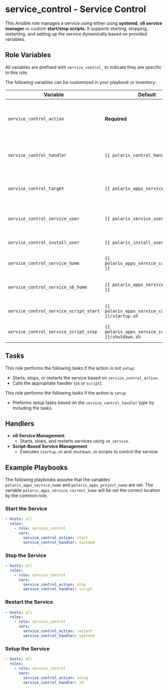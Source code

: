 # service_control - Service Control

This Ansible role manages a service using either using **systemd**, **s6 service manager** or custom **start/stop scripts**. It supports starting, stopping, restarting, and setting up the service dynamically based on provided variables.

## Role Variables

All variables are prefixed with `service_control_` to indicate they are specific to this role.

The following variables can be customized in your playbook or inventory:

| Variable | Default | Description |
|----------|---------|-------------|
| `service_control_action` | **Required** | The action to perform (`start`, `stop`, `restart`, `setup`). |
| `service_control_handler` | `{{ polaris_control_handler }}` | The service handler type (`systemd`, `s6` or `script`). |
| `service_control_target` | `{{ polaris_apps_service_name }}` | The name of the service being controlled. |
| `service_control_service_user` | `{{ polaris_service_user }}` | User under which the service runs. |
| `service_control_install_user` | `{{ polaris_install_user }}` | User who installed the service. |
| `service_control_service_home` | `{{ polaris_apps_service_current_home }}` | Home directory of the service. |
| `service_control_service_s6_home` | `{{ polaris_apps_service_s6_home }}` | S6 home directory (for `s6` handler). |
| `service_control_service_script_start` | `{{ polaris_apps_service_current_home }}/startup.sh` | Start script (for `script` handler). |
| `service_control_service_script_stop` | `{{ polaris_apps_service_current_home }}/shutdown.sh` | Stop script (for `script` handler). |

## Tasks

This role performs the following tasks if the action is not `setup`:
- Starts, stops, or restarts the service based on `service_control_action`.
- Calls the appropriate handler (`s6` or `script`).

This role performs the following tasks if the action is `setup`:
- Preforms setup tasks based on the `service_control_handler` type by including the tasks.

## Handlers
- **s6 Service Management**
  - Starts, stops, and restarts services using `s6_service`.
- **Script-Based Service Management**
  - Executes `startup.sh` and `shutdown.sh` scripts to control the service.

## Example Playbooks

The following playbooks assume that the variables `polaris_apps_service_name` and `polaris_apps_project_name` are set. The variable `polaris_apps_service_current_home` will be set the correct location by the common role.

### Start the Service
```yaml
- hosts: all
  roles:
    - role: service_control
      vars:
        service_control_action: start
        service_control_handler: systemd
```

### Stop the Service
```yaml
- hosts: all
  roles:
    - role: service_control
      vars:
        service_control_action: stop
        service_control_handler: script
```

### Restart the Service
```yaml
- hosts: all
  roles:
    - role: service_control
      vars:
        service_control_action: restart
        service_control_handler: systemd
```

### Setup the Service
```yaml
- hosts: all
  roles:
    - role: service_control
      vars:
        service_control_action: setup
        service_control_handler: s6
```

